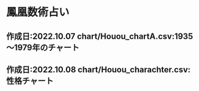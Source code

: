 # 鳳凰数術占い
## 作成日:2022.10.07 chart/Houou_chartA.csv:1935～1979年のチャート
## 作成日:2022.10.08 chart/Houou_charachter.csv:性格チャート
